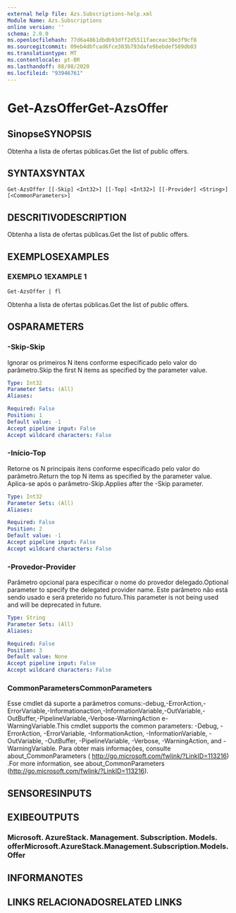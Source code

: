 ```yaml
---
external help file: Azs.Subscriptions-help.xml
Module Name: Azs.Subscriptions
online version: ''
schema: 2.0.0
ms.openlocfilehash: 77d6a4861dbdb93dff2d5511faeceac30e3f9cf8
ms.sourcegitcommit: 09eb4dbfcad6fce303b793dafe9bebdef589db03
ms.translationtype: MT
ms.contentlocale: pt-BR
ms.lasthandoff: 08/08/2020
ms.locfileid: "93946761"
---
```

# <span data-ttu-id="a6a1d-101">Get-AzsOffer</span><span class="sxs-lookup"><span data-stu-id="a6a1d-101">Get-AzsOffer</span></span>

## <span data-ttu-id="a6a1d-102">Sinopse</span><span class="sxs-lookup"><span data-stu-id="a6a1d-102">SYNOPSIS</span></span>
<span data-ttu-id="a6a1d-103">Obtenha a lista de ofertas públicas.</span><span class="sxs-lookup"><span data-stu-id="a6a1d-103">Get the list of public offers.</span></span>

## <span data-ttu-id="a6a1d-104">SYNTAX</span><span class="sxs-lookup"><span data-stu-id="a6a1d-104">SYNTAX</span></span>

```
Get-AzsOffer [[-Skip] <Int32>] [[-Top] <Int32>] [[-Provider] <String>] [<CommonParameters>]
```

## <span data-ttu-id="a6a1d-105">DESCRITIVO</span><span class="sxs-lookup"><span data-stu-id="a6a1d-105">DESCRIPTION</span></span>
<span data-ttu-id="a6a1d-106">Obtenha a lista de ofertas públicas.</span><span class="sxs-lookup"><span data-stu-id="a6a1d-106">Get the list of public offers.</span></span>

## <span data-ttu-id="a6a1d-107">EXEMPLOS</span><span class="sxs-lookup"><span data-stu-id="a6a1d-107">EXAMPLES</span></span>

### <span data-ttu-id="a6a1d-108">EXEMPLO 1</span><span class="sxs-lookup"><span data-stu-id="a6a1d-108">EXAMPLE 1</span></span>
```
Get-AzsOffer | fl
```

<span data-ttu-id="a6a1d-109">Obtenha a lista de ofertas públicas.</span><span class="sxs-lookup"><span data-stu-id="a6a1d-109">Get the list of public offers.</span></span>

## <span data-ttu-id="a6a1d-110">OS</span><span class="sxs-lookup"><span data-stu-id="a6a1d-110">PARAMETERS</span></span>

### <span data-ttu-id="a6a1d-111">-Skip</span><span class="sxs-lookup"><span data-stu-id="a6a1d-111">-Skip</span></span>
<span data-ttu-id="a6a1d-112">Ignorar os primeiros N itens conforme especificado pelo valor do parâmetro.</span><span class="sxs-lookup"><span data-stu-id="a6a1d-112">Skip the first N items as specified by the parameter value.</span></span>

```yaml
Type: Int32
Parameter Sets: (All)
Aliases:

Required: False
Position: 1
Default value: -1
Accept pipeline input: False
Accept wildcard characters: False
```

### <span data-ttu-id="a6a1d-113">-Início</span><span class="sxs-lookup"><span data-stu-id="a6a1d-113">-Top</span></span>
<span data-ttu-id="a6a1d-114">Retorne os N principais itens conforme especificado pelo valor do parâmetro.</span><span class="sxs-lookup"><span data-stu-id="a6a1d-114">Return the top N items as specified by the parameter value.</span></span>
<span data-ttu-id="a6a1d-115">Aplica-se após o parâmetro-Skip.</span><span class="sxs-lookup"><span data-stu-id="a6a1d-115">Applies after the -Skip parameter.</span></span>

```yaml
Type: Int32
Parameter Sets: (All)
Aliases:

Required: False
Position: 2
Default value: -1
Accept pipeline input: False
Accept wildcard characters: False
```

### <span data-ttu-id="a6a1d-116">-Provedor</span><span class="sxs-lookup"><span data-stu-id="a6a1d-116">-Provider</span></span>
<span data-ttu-id="a6a1d-117">Parâmetro opcional para especificar o nome do provedor delegado.</span><span class="sxs-lookup"><span data-stu-id="a6a1d-117">Optional parameter to specify the delegated provider name.</span></span> <span data-ttu-id="a6a1d-118">Este parâmetro não está sendo usado e será preterido no futuro.</span><span class="sxs-lookup"><span data-stu-id="a6a1d-118">This parameter is not being used and will be deprecated in future.</span></span>

```yaml
Type: String
Parameter Sets: (All)
Aliases:

Required: False
Position: 3
Default value: None
Accept pipeline input: False
Accept wildcard characters: False
```

### <span data-ttu-id="a6a1d-119">CommonParameters</span><span class="sxs-lookup"><span data-stu-id="a6a1d-119">CommonParameters</span></span>
<span data-ttu-id="a6a1d-120">Esse cmdlet dá suporte a parâmetros comuns:-debug,-ErrorAction,-ErrorVariable,-Informationaction,-InformationVariable,-OutVariable,-OutBuffer,-PipelineVariable,-Verbose-WarningAction e-WarningVariable.</span><span class="sxs-lookup"><span data-stu-id="a6a1d-120">This cmdlet supports the common parameters: -Debug, -ErrorAction, -ErrorVariable, -InformationAction, -InformationVariable, -OutVariable, -OutBuffer, -PipelineVariable, -Verbose, -WarningAction, and -WarningVariable.</span></span> <span data-ttu-id="a6a1d-121">Para obter mais informações, consulte about_CommonParameters ( http://go.microsoft.com/fwlink/?LinkID=113216) .</span><span class="sxs-lookup"><span data-stu-id="a6a1d-121">For more information, see about_CommonParameters (http://go.microsoft.com/fwlink/?LinkID=113216).</span></span>

## <span data-ttu-id="a6a1d-122">SENSORES</span><span class="sxs-lookup"><span data-stu-id="a6a1d-122">INPUTS</span></span>

## <span data-ttu-id="a6a1d-123">EXIBE</span><span class="sxs-lookup"><span data-stu-id="a6a1d-123">OUTPUTS</span></span>

### <span data-ttu-id="a6a1d-124">Microsoft. AzureStack. Management. Subscription. Models. offer</span><span class="sxs-lookup"><span data-stu-id="a6a1d-124">Microsoft.AzureStack.Management.Subscription.Models.Offer</span></span>

## <span data-ttu-id="a6a1d-125">INFORMA</span><span class="sxs-lookup"><span data-stu-id="a6a1d-125">NOTES</span></span>

## <span data-ttu-id="a6a1d-126">LINKS RELACIONADOS</span><span class="sxs-lookup"><span data-stu-id="a6a1d-126">RELATED LINKS</span></span>
